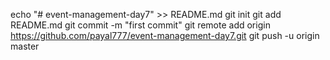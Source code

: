 echo "# event-management-day7" >> README.md
git init
git add README.md
git commit -m "first commit"
git remote add origin https://github.com/payal777/event-management-day7.git
git push -u origin master
